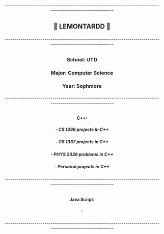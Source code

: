 ###### <div align="center">--------------------------------------------------------------------------------------------------------------</div>
## <div align="center">🍋 LEMONTARDD 🍋</div>
###### <div align="center">--------------------------------------------------------------------------------------------------------------</div>
### <div align="center">School: UTD</div>
### <div align="center">Major: Computer Science</div>
### <div align="center">Year: Sophmore</div>
###### <div align="center">--------------------------------------------------------------------------------------------------------------</div>
#### <div align="center">C++: </div>
##### <div align="center">- CS 1336 projects in C++</div>
##### <div align="center">- CS 1337 projects in C++</div>
##### <div align="center">- PHYS 2326 problems in C++</div>
##### <div align="center">- Personal projects in C++</div>
###### <div align="center">--------------------------------------------------------------------------------------------------------------</div>
#### <div align="center">Java Script:</div>
##### <div align="center">-</div>
###### <div align="center">--------------------------------------------------------------------------------------------------------------</div>

